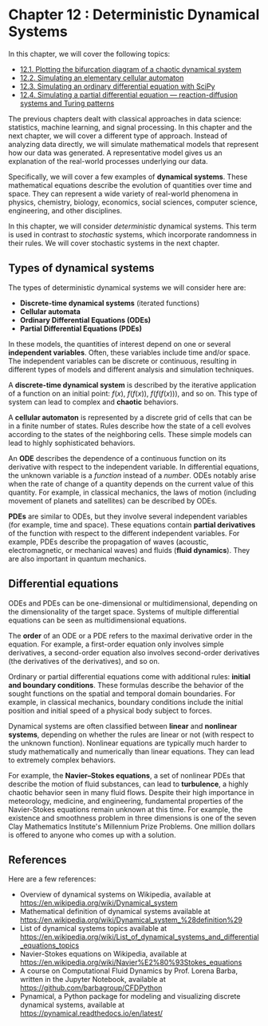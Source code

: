 # Chapter 12 : Deterministic Dynamical Systems

In this chapter, we will cover the following topics:

* [12.1. Plotting the bifurcation diagram of a chaotic dynamical system](01_bifurcation.md)
* [12.2. Simulating an elementary cellular automaton](02_cellular.md)
* [12.3. Simulating an ordinary differential equation with SciPy](03_ode.md)
* [12.4. Simulating a partial differential equation — reaction-diffusion systems and Turing patterns](04_turing.md)

The previous chapters dealt with classical approaches in data science: statistics, machine learning, and signal processing. In this chapter and the next chapter, we will cover a different type of approach. Instead of analyzing data directly, we will simulate mathematical models that represent how our data was generated. A representative model gives us an explanation of the real-world processes underlying our data.

Specifically, we will cover a few examples of **dynamical systems**. These mathematical equations describe the evolution of quantities over time and space. They can represent a wide variety of real-world phenomena in physics, chemistry, biology, economics, social sciences, computer science, engineering, and other disciplines.

In this chapter, we will consider *deterministic* dynamical systems. This term is used in contrast to *stochastic* systems, which incorporate randomness in their rules. We will cover stochastic systems in the next chapter.

## Types of dynamical systems

The types of deterministic dynamical systems we will consider here are:

* **Discrete-time dynamical systems** (iterated functions)
* **Cellular automata**
* **Ordinary Differential Equations (ODEs)**
* **Partial Differential Equations (PDEs)**

In these models, the quantities of interest depend on one or several **independent variables**. Often, these variables include time and/or space. The independent variables can be discrete or continuous, resulting in different types of models and different analysis and simulation techniques.

A **discrete-time dynamical system** is described by the iterative application of a function on an initial point: $f(x)$, $f(f(x))$, $f(f(f(x)))$, and so on. This type of system can lead to complex and **chaotic** behaviors.

A **cellular automaton** is represented by a discrete grid of cells that can be in a finite number of states. Rules describe how the state of a cell evolves according to the states of the neighboring cells. These simple models can lead to highly sophisticated behaviors.

An **ODE** describes the dependence of a continuous function on its derivative with respect to the independent variable. In differential equations, the unknown variable is a *function* instead of a *number*. ODEs notably arise when the rate of change of a quantity depends on the current value of this quantity. For example, in classical mechanics, the laws of motion (including movement of planets and satellites) can be described by ODEs.

**PDEs** are similar to ODEs, but they involve several independent variables (for example, time and space). These equations contain **partial derivatives** of the function with respect to the different independent variables. For example, PDEs describe the propagation of waves (acoustic, electromagnetic, or mechanical waves) and fluids (**fluid dynamics**). They are also important in quantum mechanics.

## Differential equations

ODEs and PDEs can be one-dimensional or multidimensional, depending on the dimensionality of the target space. Systems of multiple differential equations can be seen as multidimensional equations.

The **order** of an ODE or a PDE refers to the maximal derivative order in the equation. For example, a first-order equation only involves simple derivatives, a second-order equation also involves second-order derivatives (the derivatives of the derivatives), and so on.

Ordinary or partial differential equations come with additional rules: **initial and boundary conditions**. These formulas describe the behavior of the sought functions on the spatial and temporal domain boundaries. For example, in classical mechanics, boundary conditions include the initial position and initial speed of a physical body subject to forces.

Dynamical systems are often classified between **linear** and **nonlinear systems**, depending on whether the rules are linear or not (with respect to the unknown function). Nonlinear equations are typically much harder to study mathematically and numerically than linear equations. They can lead to extremely complex behaviors.

For example, the **Navier–Stokes equations**, a set of nonlinear PDEs that describe the motion of fluid substances, can lead to **turbulence**, a highly chaotic behavior seen in many fluid flows. Despite their high importance in meteorology, medicine, and engineering, fundamental properties of the Navier-Stokes equations remain unknown at this time. For example, the existence and smoothness problem in three dimensions is one of the seven Clay Mathematics Institute's Millennium Prize Problems. One million dollars is offered to anyone who comes up with a solution.

## References

Here are a few references:

* Overview of dynamical systems on Wikipedia, available at https://en.wikipedia.org/wiki/Dynamical_system
* Mathematical definition of dynamical systems available at https://en.wikipedia.org/wiki/Dynamical_system_%28definition%29
* List of dynamical systems topics available at https://en.wikipedia.org/wiki/List_of_dynamical_systems_and_differential_equations_topics
* Navier-Stokes equations on Wikipedia, available at https://en.wikipedia.org/wiki/Navier%E2%80%93Stokes_equations
* A course on Computational Fluid Dynamics by Prof. Lorena Barba, written in the Jupyter Notebook, available at https://github.com/barbagroup/CFDPython
* Pynamical, a Python package for modeling and visualizing discrete dynamical systems, available at https://pynamical.readthedocs.io/en/latest/
